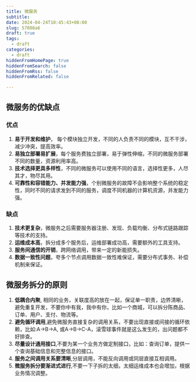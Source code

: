 ```yaml
---
title: 微服务
subtitle:
date: 2024-04-24T10:45:43+08:00
slug: 57808a6
draft: true
tags:
  - draft
categories:
  - draft
hiddenFromHomePage: true
hiddenFromSearch: false
hiddenFromRss: false
hiddenFromRelated: false

---
```

## 微服务的优缺点
### 优点
1. **易于开发和维护**， 
每个模块独立开发，不同的人负责不同的模块，互不干涉，减少冲突，提高效率。
2. **易独立部署易扩展**，每个服务费独立部署，易于弹性伸缩，不同的微服务部署不同的数量，资源利用率高。
3. **技术选择更具多样性**，不同的微服务可以使用不同的语言，选择性更多，人尽其才，物尽其用。
4. **可靠性和容错能力、并发能力强**，个别微服务的故障不会影响整个系统的稳定性，同时不同的请求发到不同的服务，调度不同机器的计算机资源，并发能力强。
### 缺点
1. **技术更复杂**，微服务之后需要服务器注册、发现、负载均衡、分布式链路跟踪等技术的支持。
2. **运维成本高**，拆分成多个服务后，运维部署成功高，需要额外的工具支持。
3. **服务间通信的开销**，跨网络调用，带来一定的新能损失。
4. **数据一致性问题**，夸多个节点调用数据一致性难保证，需要分布式事务、补偿机制来保证。

## 微服务拆分的原则
1. **低耦合内聚**, 相同的业务，关联度高的放在一起，保证单一职责，边界清晰，避免重复开发，不要你中有我，我中有你，比如一个商城，可以拆分陈商品、订单、用户、支付、物流等。
2. **避免循环调用**,避免微服务直接复杂的调用关系，不要出现直接或间接的循环依赖，比如:A->B->A, 或A->B->C-A，滚雪球事件就是这么发生的，出问题都不好排查。
3. **尽量设计通用接口**,不要为某一个业务方做定制接口，比如：查询订单，提供一个查询基础信息和完整信息的接口。
4. **服务之间调用关系要清晰**,分层调用，不能反向调用或同层直接互相调用。
5. **微服务拆分要渐进式进行**,不要一下子拆的太细，太细运维成本也会增加，根据业务情况调整。
